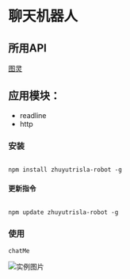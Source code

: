 
# 聊天机器人 
## 所用API  
[图灵](http://wap.tuling123.com/help/h_cent_webapi.jhtml?nav=doc)
## 应用模块：
- readline 
- http  


### 安装 
```        

npm install zhuyutrisla-robot -g                                                        

```

#### 更新指令

```

npm update zhuyutrisla-robot -g                                                                 
```

### 使用

```
chatMe                                                                                     
```

![实例图片](https://i.loli.net/2017/08/14/59911768b8c2b.png)

